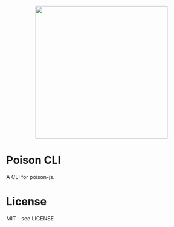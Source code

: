 <p align="center">
  <img src="http://i.imgur.com/ZtTXFBC.png" width="350"/>
</p>

# Poison CLI

A CLI for poison-js.

# License

MIT - see LICENSE


